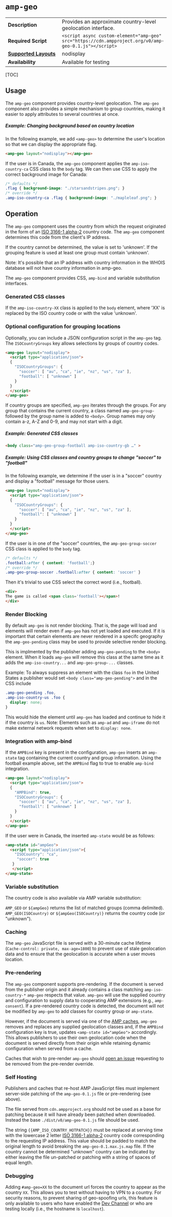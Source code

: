 <!---
Copyright 2018 The AMP HTML Authors. All Rights Reserved.

Licensed under the Apache License, Version 2.0 (the "License");
you may not use this file except in compliance with the License.
You may obtain a copy of the License at

      http://www.apache.org/licenses/LICENSE-2.0

Unless required by applicable law or agreed to in writing, software
distributed under the License is distributed on an "AS-IS" BASIS,
WITHOUT WARRANTIES OR CONDITIONS OF ANY KIND, either express or implied.
See the License for the specific language governing permissions and
limitations under the License.
-->

# <a name="amp-geo"></a> `amp-geo`

<table>
  <tr>
    <td width="40%"><strong>Description</strong></td>
    <td>Provides an approximate country-level geolocation interface.</td>
  </tr>
  <tr>
    <td width="40%"><strong>Required Script</strong></td>
    <td><code>&lt;script async custom-element="amp-geo" src="https://cdn.ampproject.org/v0/amp-geo-0.1.js">&lt;/script></code></td>
  </tr>
  <tr>
    <td class="col-fourty"><strong><a href="https://www.ampproject.org/docs/guides/responsive/control_layout.html">Supported Layouts</a></strong></td>
    <td>nodisplay</td>
  </tr>
  <tr>
    <td class="col-fourty"><strong>Availability</td>
    <td>Available for testing</td>
  </tr>
</table>

[TOC]

## Usage

The `amp-geo` component provides country-level geolocation. The `amp-geo` component also provides a simple mechanism to group countries, making it easier to apply attributes to several countries at once.

##### Example: Changing background based on country location

In the following example, we add `<amp-geo>` to determine the user's location so that we can display the appropriate flag.

```html
<amp-geo layout="nodisplay"></amp-geo>
```

If the user is in Canada, the `amp-geo` component applies the `amp-iso-country-ca` CSS class  to the `body` tag.  We can then use CSS to apply the correct background image for Canada:

```css
/* defaults */
.flag { background-image: "./starsandstripes.png"; }
/* override */
.amp-iso-country-ca .flag { background-image: "./mapleleaf.png"; }
```

## Operation

The `amp-geo` component uses the country from which the request originated in the form of an [ISO 3166-1 alpha-2](https://en.wikipedia.org/wiki/ISO_3166-1_alpha-2 "ISO 3166-1 alpha-2 ") country code. The `amp-geo` component determines this code from the client's IP address. 

If the country cannot be determined, the value is set to 'unknown'.  If the grouping feature is used at least one group must contain 'unknown'.

Note: It's possible that an IP address with country information in the WHOIS database will not have country information in amp-geo. 

The `amp-geo` component provides CSS, `amp-bind` and variable substitution interfaces. 

### Generated CSS classes
If the `amp-iso-country-XX` class is applied to the `body` element, where 'XX' is replaced by the ISO country code or with the value 'unknown'.

### Optional configuration for grouping locations

Optionally, you can include a JSON configuration script in the `amp-geo` tag.
The `ISOCountryGroups` key allows selections by groups of country codes.

```html
<amp-geo layout="nodisplay">
  <script type="application/json">
  {
    "ISOCountryGroups": {
      "soccer": [ "au", "ca", "ie", "nz", "us", "za" ],
      "football": [ "unknown" ]
    }
  }
  </script>
</amp-geo>
```

If country groups are specified, `amp-geo` iterates through the groups. For any group that contains the current country, a class named `amp-geo-group-` followed by the group name is added to `<body>`. Group names may only contain a-z, A-Z and 0-9, and may not start with a digit.

##### Example: Generated CSS classes

```html
<body class="amp-geo-group-football amp-iso-country-gb …" >
```

##### Example: Using CSS classes and country groups to change "soccer" to "football" 

In the following example, we determine if the user is in a "soccer" country and display a "football" message for those users.

```html
<amp-geo layout="nodisplay">
  <script type="application/json">
  {
    "ISOCountryGroups": {
      "soccer": [ "au", "ca", "ie", "nz", "us", "za" ],
      "football": [ "unknown" ]
    }
  }
  </script>
</amp-geo>
```

If the user is in one of the "soccer" countries, the `amp-geo-group-soccer` CSS class is applied to the `body` tag.  

```css
/* defaults */
.football:after { content: 'football';}
/* override */
.amp-geo-group-soccer .football:after { content: 'soccer' }
```

Then it's trivial to use CSS select the correct word (i.e., football).

```html
<div>
The game is called <span class='football'></span>!
</div>
```

### Render Blocking

By default `amp-geo` is not render blocking. That is, the page will load and elements will render even if `amp-geo` has not yet loaded and executed. If it is important that certain elements are never rendered in a specifc geography the `amp-geo-pending` class may be used to provide selective render blocking. 

This is implmented by the publisher adding `amp-geo-pending` to the `<body>` element. When it loads `amp-geo` will remove this class at the same time as it adds the `amp-iso-country...` and `amp-geo-group-...` classes.

Example: To always suppress an element with the class `foo` in the United States a publisher would set `<body class="amp-geo-pending">` and in the CSS include

```css
.amp-geo-pending .foo,
.amp-iso-country-us .foo {
  display: none;
}
```

This would hide the element until `amp-geo` has loaded and continue to hide it if the country is `us`. Note: Elements such as `amp-ad` and `amp-iframe` do not make external network requests when set to `display: none`.


### Integration with amp-bind

If the `AMPBind` key is present in the configuration, `amp-geo` inserts an `amp-state` tag containing the current country and group information.  Using the football example above, set the  `AMPBind` flag to true to enable `amp-bind` integration.

```html
<amp-geo layout="nodisplay">
  <script type="application/json">
  {
    "AMPBind": true,
    "ISOCountryGroups": {
      "soccer": [ "au", "ca", "ie", "nz", "us", "za" ],
      "football": [ "unknown" ]
    }
  }
  </script>
</amp-geo>
```

If the user were in Canada, the inserted `amp-state` would be as follows:

```html
<amp-state id="ampGeo">
  <script type="application/json">{
	"ISOCountry": "ca",
   	 "soccer": true
   }
   </script>
</amp-state>
```

### <a name="variable-substitution"></a>Variable substitution

The country code is also available via AMP variable substitution:

`AMP_GEO` or `${ampGeo}` returns the list of matched groups (comma delimited).
`AMP_GEO(ISOCountry)` or `${ampGeo(ISOCountry)}` returns the country code (or "unknown").

### Caching

The `amp-geo` JavaScript file is served with a 30-minute cache lifetime (`Cache-control: private, max-age=1800`) to prevent use of stale geolocation data and to ensure that the geolocation is accurate when a user moves location.

### Pre-rendering 

The `amp-geo` component supports pre-rendering. If the document is served from the publisher origin and it already contains a class matching `amp-iso-country-*` `amp-geo` respects that value. `amp-geo` will use the supplied country and configuration to supply data to cooperating AMP extensions (e.g., `amp-consent`). If a pre-rendered country code is detected, the document will not be modified by  `amp-geo` to add classes for country group or `amp-state`.

However, if the document is served via one of the [AMP caches](https://github.com/ampproject/amphtml/blob/master/caches.json), `amp-geo` removes and replaces any supplied geolocation classes and, if the `AMPBind` configuration key is true, updates `<amp-state id="ampGeo">` accordingly. This allows publishers to use their own geolocation code when the document is served directly from their origin while retaining dynamic configuration when served from a cache.

Caches that wish to pre-render `amp-geo` should [open an issue](https://github.com/ampproject/amphtml/issues/new) requesting to be removed from the pre-render override.

### Self Hosting

Publishers and caches that re-host AMP JavaScript files must implement server-side patching of the `amp-geo-0.1.js` file or pre-rendering (see above). 

The file served from `cdn.ampproject.org` should not be used as a base for patching because it will have already been patched when downloaded. Instead the base `./dist/v0/amp-geo-0.1.js` file should be used.

The string `{{AMP_ISO_COUNTRY_HOTPATCH}}` must be replaced at serving time with the lowercase 2 letter [ISO 3166-1 alpha-2](https://en.wikipedia.org/wiki/ISO_3166-1_alpha-2 "ISO 3166-1 alpha-2 ") country code corresponding to the requesting IP address. This value should be padded to match the original length to avoid breaking the `amp-geo-0.1.max.js.map` file. If the country cannot be determined "unknown" country can be indicated by either leaving the file un-patched or patching with a string of spaces of equal length.

### Debugging

Adding `#amp-geo=XX` to the document url forces the country to appear as the country `XX`. This allows you to test without having to VPN to a country. For security reasons, to prevent sharing of geo-spoofing urls, this feature is only available to users who have enabled the [Dev Channel](https://www.ampproject.org/docs/reference/experimental) or who are testing locally (i.e., the hostname is `localhost`).

